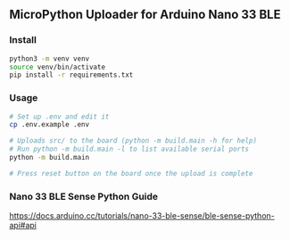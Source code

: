 ## MicroPython Uploader for Arduino Nano 33 BLE

### Install

```bash
python3 -m venv venv
source venv/bin/activate
pip install -r requirements.txt
```

### Usage

```bash
# Set up .env and edit it
cp .env.example .env

# Uploads src/ to the board (python -m build.main -h for help)
# Run python -m build.main -l to list available serial ports
python -m build.main

# Press reset button on the board once the upload is complete
```

### Nano 33 BLE Sense Python Guide

https://docs.arduino.cc/tutorials/nano-33-ble-sense/ble-sense-python-api#api
